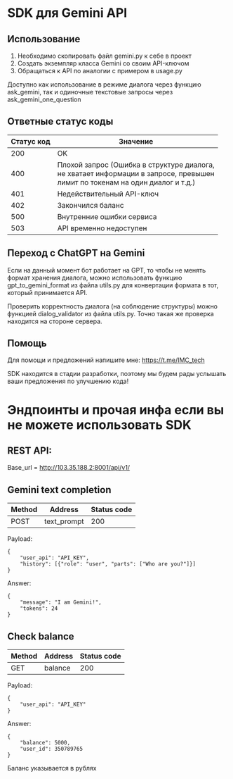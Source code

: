 # SDK для Gemini API

## Использование

1. Необходимо скопировать файл gemini.py к себе в проект
2. Создать экземпляр класса Gemini со своим API-ключом
3. Обращаться к API по аналогии с примером в usage.py

Доступно как использование в режиме диалога через функцию ask_gemini, так и одиночные текстовые запросы через ask_gemini_one_question

## Ответные статус коды

| Статус код | Значение                                                                                                                              |
|------------|---------------------------------------------------------------------------------------------------------------------------------------|
| 200        | OK                                                                                                                                    |
| 400        | Плохой запрос (Ошибка в структуре диалога, <br/>не хватает информации в запросе, превышен<br/>лимит по токенам на один диалог и т.д.) |
| 401        | Недействительный API-ключ                                                                                                             |
| 402        | Закончился баланс                                                                                                                     |
| 500        | Внутренние ошибки сервиса                                                                                                             |
| 503        | API временно недоступен                                                                                                               |


## Переход с ChatGPT на Gemini

Если на данный момент бот работает на GPT, то чтобы не менять формат хранения диалога, можно использовать функцию gpt_to_gemini_format из файла utils.py для конвертации формата в тот, который принимается API.

Проверить корректность диалога (на соблюдение структуры) можно функцией dialog_validator из файла utils.py. Точно такая же проверка находится на стороне сервера.

## Помощь

Для помощи и предложений напишите мне: https://t.me/IMC_tech

SDK находится в стадии разработки, поэтому мы будем рады услышать ваши предложения по улучшению кода!

# Эндпоинты и прочая инфа если вы не можете использовать SDK

## REST API:

Base_url = http://103.35.188.2:8001/api/v1/

## Gemini text completion

| Method | Address     | Status code |
|--------|-------------|-------------| 
| POST   | text_prompt | 200         |

Payload:

```
{
    "user_api": "API_KEY",
    "history": [{"role": "user", "parts": ["Who are you?"]}]
}
```

Answer:
```
{
    "message": "I am Gemini!",
    "tokens": 24
}
```

## Check balance

| Method | Address  | Status code |
|--------|----------|-------------| 
| GET    | balance  | 200         |

Payload:

```
{
    "user_api": "API_KEY"
}
```

Answer:
```
{
    "balance": 5000,
    "user_id": 350789765
}
```
Баланс указывается в рублях
